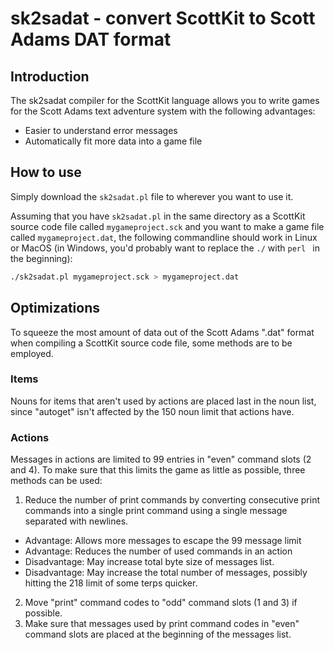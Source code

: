 # sk2sadat - convert ScottKit to Scott Adams DAT format

## Introduction

The sk2sadat compiler for the ScottKit language allows you to write games for the Scott Adams text adventure system with the following advantages:

* Easier to understand error messages
* Automatically fit more data into a game file

## How to use

Simply download the `sk2sadat.pl` file to wherever you want to use it. 

Assuming that you have `sk2sadat.pl` in the same directory as a ScottKit source code file called `mygameproject.sck` and you want to make a game file called `mygameproject.dat`, the following commandline should work in Linux or MacOS (in Windows, you'd probably want to replace the `./` with `perl ` in the beginning):

```bash
./sk2sadat.pl mygameproject.sck > mygameproject.dat
```

## Optimizations

To squeeze the most amount of data out of the Scott Adams ".dat" format when compiling a ScottKit source code file, some methods are to be employed.

### Items

Nouns for items that aren't used by actions are placed last in the noun list, since "autoget" isn't affected by the 150 noun limit that actions have.

### Actions

Messages in actions are limited to 99 entries in "even" command slots (2 and 4). To make sure that this limits the game as little as possible, three methods can be used:

1. Reduce the number of print commands by converting consecutive print commands into a single print command using a single message separated with newlines.
  + Advantage: Allows more messages to escape the 99 message limit
  + Advantage: Reduces the number of used commands in an action
  + Disadvantage: May increase total byte size of messages list.
  + Disadvantage: May increase the total number of messages, possibly hitting the 218 limit of some terps quicker.
2. Move "print" command codes to "odd" command slots (1 and 3) if possible.
3. Make sure that messages used by print command codes in "even" command slots are placed at the beginning of the messages list.
